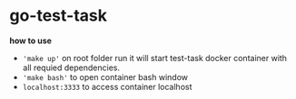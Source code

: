 # go-test-task
**how to use**

 - `'make up'` on root folder run it will start test-task docker
   container with all requied dependencies. 
  - `'make bash'` to open container bash window 
  - `localhost:3333` to access container localhost
